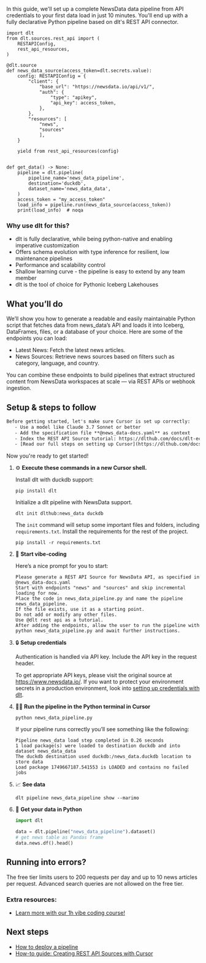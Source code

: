In this guide, we'll set up a complete NewsData data pipeline from API credentials to your first data load in just 10 minutes. You'll end up with a fully declarative Python pipeline based on dlt's REST API connector.

```python-outcome
import dlt
from dlt.sources.rest_api import (
    RESTAPIConfig,
    rest_api_resources,
)

@dlt.source
def news_data_source(access_token=dlt.secrets.value):
    config: RESTAPIConfig = {
        "client": {
            "base_url": "https://newsdata.io/api/v1/",
            "auth": {
                "type": "apikey",
                "api_key": access_token,
            },
        },
        "resources": [
            "news",
            "sources"
            ],
    }

    yield from rest_api_resources(config)


def get_data() -> None:
    pipeline = dlt.pipeline(
        pipeline_name='news_data_pipeline',
        destination='duckdb',
        dataset_name='news_data_data', 
    )
    access_token = "my_access_token"
    load_info = pipeline.run(news_data_source(access_token))
    print(load_info)  # noqa
```

### Why use dlt for this?

- dlt is fully declarative, while being python-native and enabling imperative customization
- Offers schema evolution with type inference for resilient, low maintenance pipelines
- Performance and scalability control
- Shallow learning curve - the pipeline is easy to extend by any team member
- dlt is the tool of choice for Pythonic Iceberg Lakehouses

## What you’ll do

We’ll show you how to generate a readable and easily maintainable Python script that fetches data from news_data’s API and loads it into Iceberg, DataFrames, files, or a database of your choice. Here are some of the endpoints you can load:

- Latest News: Fetch the latest news articles.
- News Sources: Retrieve news sources based on filters such as category, language, and country.

You can combine these endpoints to build pipelines that extract structured content from NewsData workspaces at scale — via REST APIs or webhook ingestion.

## Setup & steps to follow

```default
Before getting started, let's make sure Cursor is set up correctly:
   - Use a model like Claude 3.7 Sonnet or better
   - Add the specification file **@news_data-docs.yaml** as context
   - Index the REST API Source tutorial: https://dlthub.com/docs/dlt-ecosystem/verified-sources/rest_api/ and add it to context as **@dlt rest api**
   - [Read our full steps on setting up Cursor](https://dlthub.com/docs/dlt-ecosystem/llm-tooling/cursor-restapi#23-configuring-cursor-with-documentation)
```

Now you're ready to get started! 

1. ⚙️ **Execute these commands in a new Cursor shell.**
    
    Install dlt with duckdb support:
    ```shell
    pip install dlt
    ```

    Initialize a dlt pipeline with NewsData support.
    ```shell
    dlt init dlthub:news_data duckdb
    ```

    The `init` command will setup some important files and folders, including `requirements.txt`. Install the requirements for the rest of the project.
    ```shell
    pip install -r requirements.txt
    ```
    
2. 🤠 **Start vibe-coding**
    
    Here’s a nice prompt for you to start: 
    
    ```prompt
    Please generate a REST API Source for NewsData API, as specified in @news_data-docs.yaml 
    Start with endpoints "news" and "sources" and skip incremental loading for now. 
    Place the code in news_data_pipeline.py and name the pipeline news_data_pipeline. 
    If the file exists, use it as a starting point. 
    Do not add or modify any other files. 
    Use @dlt rest api as a tutorial. 
    After adding the endpoints, allow the user to run the pipeline with python news_data_pipeline.py and await further instructions.
    ```

    
3. 🔒 **Setup credentials** 
    
    Authentication is handled via API key. Include the API key in the request header.
    
    To get appropriate API keys, please visit the original source at https://www.newsdata.io/.
    If you want to protect your environment secrets in a production environment, look into [setting up credentials with dlt](https://dlthub.com/docs/walkthroughs/add_credentials).
    
4. 🏃‍♀️ **Run the pipeline in the Python terminal in Cursor**
    
    ```shell
    python news_data_pipeline.py
    ```
    
    If your pipeline runs correctly you’ll see something like the following:
    
    ```shell
    Pipeline news_data load step completed in 0.26 seconds
    1 load package(s) were loaded to destination duckdb and into dataset news_data_data
    The duckdb destination used duckdb:/news_data.duckdb location to store data
    Load package 1749667187.541553 is LOADED and contains no failed jobs
    ```
    
5. 📈 **See data**
    
    ```shell
    dlt pipeline news_data_pipeline show --marimo
    ```
    
6. 🐍 **Get your data in Python**
    
    ```python
    import dlt

   data = dlt.pipeline("news_data_pipeline").dataset()
   # get news table as Pandas frame
   data.news.df().head()
    ```

## Running into errors?

The free tier limits users to 200 requests per day and up to 10 news articles per request. Advanced search queries are not allowed on the free tier.

### Extra resources:

- [Learn more with our 1h vibe coding course!](https://www.youtube.com/watch?v=GGid70rnJuM)

## Next steps

- [How to deploy a pipeline](https://dlthub.com/docs/walkthroughs/deploy-a-pipeline)
- [How-to guide: Creating REST API Sources with Cursor](https://dlthub.com/docs/dlt-ecosystem/llm-tooling/cursor-restapi)